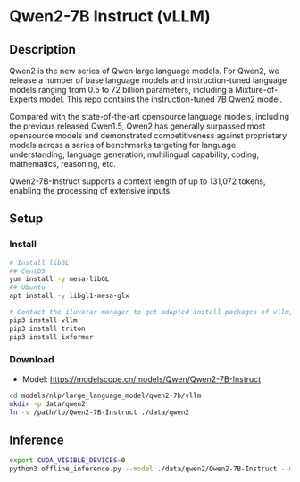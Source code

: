 # Qwen2-7B Instruct (vLLM)

## Description

Qwen2 is the new series of Qwen large language models. For Qwen2, we release a number of base language models and
instruction-tuned language models ranging from 0.5 to 72 billion parameters, including a Mixture-of-Experts model. This
repo contains the instruction-tuned 7B Qwen2 model.

Compared with the state-of-the-art opensource language models, including the previous released Qwen1.5, Qwen2 has
generally surpassed most opensource models and demonstrated competitiveness against proprietary models across a series
of benchmarks targeting for language understanding, language generation, multilingual capability, coding, mathematics,
reasoning, etc.

Qwen2-7B-Instruct supports a context length of up to 131,072 tokens, enabling the processing of extensive inputs.

## Setup

### Install

```bash
# Install libGL
## CentOS
yum install -y mesa-libGL
## Ubuntu
apt install -y libgl1-mesa-glx

# Contact the iluvatar manager to get adapted install packages of vllm, triton, and ixformer
pip3 install vllm
pip3 install triton
pip3 install ixformer
```

### Download

- Model: https://modelscope.cn/models/Qwen/Qwen2-7B-Instruct

```bash
cd models/nlp/large_language_model/qwen2-7b/vllm
mkdir -p data/qwen2
ln -s /path/to/Qwen2-7B-Instruct ./data/qwen2
```

## Inference

```bash
export CUDA_VISIBLE_DEVICES=0
python3 offline_inference.py --model ./data/qwen2/Qwen2-7B-Instruct --max-tokens 256 -tp 1 --temperature 0.0
```
